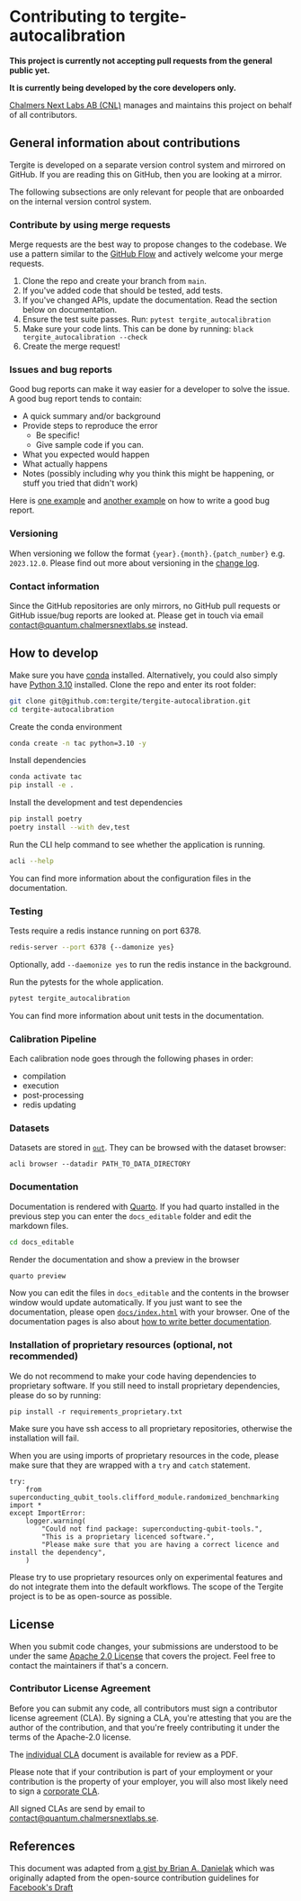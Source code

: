 # Contributing to tergite-autocalibration

**This project is currently not accepting pull requests from the general public yet.**

**It is currently being developed by the core developers only.**

[Chalmers Next Labs AB (CNL)](https://chalmersnextlabs.se) manages and maintains this project on behalf of all contributors.

## General information about contributions

Tergite is developed on a separate version control system and mirrored on GitHub.
If you are reading this on GitHub, then you are looking at a mirror. 

The following subsections are only relevant for people that are onboarded on the internal version control system.

### Contribute by using merge requests

Merge requests are the best way to propose changes to the codebase. We use a pattern similar to the
[GitHub Flow](https://docs.github.com/en/get-started/quickstart/github-flow) and actively welcome your merge
requests.

1. Clone the repo and create your branch from `main`.
2. If you've added code that should be tested, add tests.
3. If you've changed APIs, update the documentation. Read the section below on documentation.
4. Ensure the test suite passes. Run: `pytest tergite_autocalibration`
5. Make sure your code lints. This can be done by running: `black tergite_autocalibration --check`
6. Create the merge request!

### Issues and bug reports

Good bug reports can make it way easier for a developer to solve the issue.
A good bug report tends to contain:

- A quick summary and/or background
- Provide steps to reproduce the error
    - Be specific!
    - Give sample code if you can.
- What you expected would happen
- What actually happens
- Notes (possibly including why you think this might be happening, or stuff you tried that didn't work)

Here is [one example](http://stackoverflow.com/q/12488905/180626)
and [another example](http://www.openradar.me/11905408) on how to write a good bug report.

### Versioning

When versioning we follow the format `{year}.{month}.{patch_number}` e.g. `2023.12.0`.
Please find out more about versioning in the [change log](./CHANGELOG.md).

### Contact information

Since the GitHub repositories are only mirrors, no GitHub pull requests or GitHub issue/bug reports
are looked at. Please get in touch via
email [contact@quantum.chalmersnextlabs.se](mailto://contact@quantum.chalmersnextlabs.se) instead.

## How to develop

Make sure you have [conda](https://docs.anaconda.com/free/miniconda/index.html) installed.
Alternatively, you could also simply have [Python 3.10](https://www.python.org/downloads/) installed.
Clone the repo and enter its root folder:

```bash
git clone git@github.com:tergite/tergite-autocalibration.git
cd tergite-autocalibration
```

Create the conda environment

```bash
conda create -n tac python=3.10 -y
```

Install dependencies

```bash
conda activate tac
pip install -e .
```

Install the development and test dependencies

```bash
pip install poetry
poetry install --with dev,test
```

Run the CLI help command to see whether the application is running.

```bash
acli --help
```

You can find more information about the configuration files in the documentation.

### Testing

Tests require a redis instance running on port 6378.

```bash
redis-server --port 6378 {--damonize yes}
```

Optionally, add `--daemonize yes` to run the redis instance in the background.

Run the pytests for the whole application.

```bash
pytest tergite_autocalibration
```

You can find more information about unit tests in the documentation.

### Calibration Pipeline

Each calibration node goes through the following phases in order:

- compilation
- execution 
- post-processing
- redis updating

### Datasets

Datasets are stored in [`out`](./out).
They can be browsed with the dataset browser:
```
acli browser --datadir PATH_TO_DATA_DIRECTORY
```

### Documentation

Documentation is rendered with [Quarto](https://quarto.org/).
If you had quarto installed in the previous step you can enter the `docs_editable` folder and edit the markdown files.

```bash
cd docs_editable
```

Render the documentation and show a preview in the browser

```bash
quarto preview
```

Now you can edit the files in `docs_editable` and the contents in the browser window would update automatically.
If you just want to see the documentation, please open [`docs/index.html`](./docs/index.html) with your browser.
One of the documentation pages is also
about [how to write better documentation](./docs/developer-guide/writing_documentation.html).

### Installation of proprietary resources (optional, not recommended)
We do not recommend to make your code having dependencies to proprietary software.
If you still need to install proprietary dependencies, please do so by running:
```
pip install -r requirements_proprietary.txt
```
Make sure you have ssh access to all proprietary repositories, otherwise the installation will fail.

When you are using imports of proprietary resources in the code, please make sure that they are wrapped with a `try` and `catch` statement.
```
try:
    from superconducting_qubit_tools.clifford_module.randomized_benchmarking import *
except ImportError:
    logger.warning(
        "Could not find package: superconducting-qubit-tools.",
        "This is a proprietary licenced software.",
        "Please make sure that you are having a correct licence and install the dependency",
    )
```
Please try to use proprietary resources only on experimental features and do not integrate them into the default workflows.
The scope of the Tergite project is to be as open-source as possible.

## License

When you submit code changes, your submissions are understood to be under the
same [Apache 2.0 License](./LICENSE.txt) that covers the project. Feel free to contact the maintainers if that's a
concern.

### Contributor License Agreement

Before you can submit any code, all contributors must sign a
contributor license agreement (CLA). By signing a CLA, you're attesting
that you are the author of the contribution, and that you're freely
contributing it under the terms of the Apache-2.0 license.

The [individual CLA](https://tergite.github.io/contributing/icla.pdf) document is available for review as a PDF.

Please note that if your contribution is part of your employment or
your contribution is the property of your employer,
you will also most likely need to sign a [corporate CLA](https://tergite.github.io/contributing/ccla.pdf).

All signed CLAs are send by email
to [contact@quantum.chalmersnextlabs.se](mailto://contact@quantum.chalmersnextlabs.se).


## References

This document was adapted from [a gist by Brian A. Danielak](https://gist.github.com/briandk/3d2e8b3ec8daf5a27a62) which
was originally adapted from the open-source contribution guidelines
for [Facebook's Draft](https://github.com/facebook/draft-js/blob/a9316a723f9e918afde44dea68b5f9f39b7d9b00/CONTRIBUTING.md)

